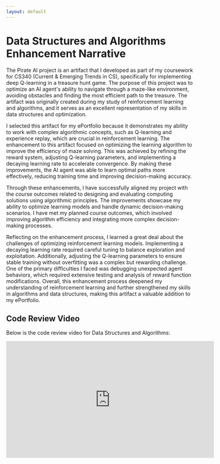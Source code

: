 ```yaml
---
layout: default
---
```


# Data Structures and Algorithms Enhancement Narrative

The Pirate AI project is an artifact that I developed as part of my coursework for CS340 (Current & Emerging Trends in CS), specifically for implementing deep Q-learning in a treasure hunt game. The purpose of this project was to optimize an AI agent's ability to navigate through a maze-like environment, avoiding obstacles and finding the most efficient path to the treasure. The artifact was originally created during my study of reinforcement learning and algorithms, and it serves as an excellent representation of my skills in data structures and optimization.

I selected this artifact for my ePortfolio because it demonstrates my ability to work with complex algorithmic concepts, such as Q-learning and experience replay, which are crucial in reinforcement learning. The enhancement to this artifact focused on optimizing the learning algorithm to improve the efficiency of maze solving. This was achieved by refining the reward system, adjusting Q-learning parameters, and implementing a decaying learning rate to accelerate convergence. By making these improvements, the AI agent was able to learn optimal paths more effectively, reducing training time and improving decision-making accuracy.

Through these enhancements, I have successfully aligned my project with the course outcomes related to designing and evaluating computing solutions using algorithmic principles. The improvements showcase my ability to optimize learning models and handle dynamic decision-making scenarios. I have met my planned course outcomes, which involved improving algorithm efficiency and integrating more complex decision-making processes.

Reflecting on the enhancement process, I learned a great deal about the challenges of optimizing reinforcement learning models. Implementing a decaying learning rate required careful tuning to balance exploration and exploitation. Additionally, adjusting the Q-learning parameters to ensure stable training without overfitting was a complex but rewarding challenge. One of the primary difficulties I faced was debugging unexpected agent behaviors, which required extensive testing and analysis of reward function modifications. Overall, this enhancement process deepened my understanding of reinforcement learning and further strengthened my skills in algorithms and data structures, making this artifact a valuable addition to my ePortfolio.

## Code Review Video

Below is the code review video for Data Structures and Algorithms:

<iframe width="560" height="315" src="https://www.youtube.com/embed/i6mcY72OT8Q?si=wi6WVyd3ixvex5E8" title="Code Review Data Structures and Algorithms - Reese Hinojosa" frameborder="0" allow="accelerometer; autoplay; clipboard-write; encrypted-media; gyroscope; picture-in-picture; web-share" referrerpolicy="strict-origin-when-cross-origin" allowfullscreen></iframe>
